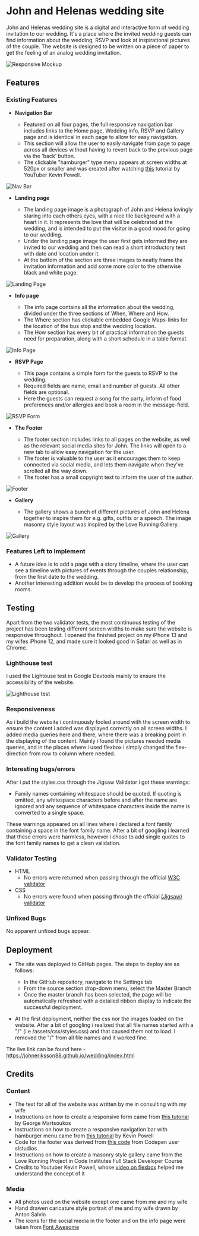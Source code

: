 # John and Helenas wedding site

John and Helenas wedding site is a digital and interactive form of wedding invitation to our wedding. It's a place where the invited wedding guests can find information about the wedding, RSVP and look at inspirational pictures of the couple. The website is designed to be written on a piece of paper to get the feeling of an analog wedding invitation.

![Responsive Mockup](https://github.com/Johneriksson88/wedding/blob/main/assets/images/screenshots/amiresponsive-screenshot.png?raw=true)

## Features 

### Existing Features

- __Navigation Bar__

  - Featured on all four pages, the full responsive navigation bar includes links to the Home page, Wedding info, RSVP and Gallery page and is identical in each page to allow for easy navigation.
  - This section will allow the user to easily navigate from page to page across all devices without having to revert back to the previous page via the ‘back’ button. 
  - The clickable "hamburger" type menu appears at screen widths at 520px or smaller and was created after watching [this](https://www.youtube.com/watch?v=8QKOaTYvYUA&t=1394s&ab_channel=KevinPowell) tutorial by YouTuber Kevin Powell.

![Nav Bar](https://github.com/Johneriksson88/wedding/blob/main/assets/images/screenshots/nav-screenshot.png?raw=true)

- __Landing page__

    - The landing page image is a photograph of John and Helena lovingly staring into each others eyes, with a nice tile background with a heart in it. It represents the love that will be celebrated at the wedding, and is intended to put the visitor in a good mood for going to our wedding.
    - Under the landing page image the user first gets informed they are invited to our wedding and then can read a short introductory text with date and location under it.
    - At the bottom of the section are three images to neatly frame the invitation information and add some more color to the otherwise black and white page.

![Landing Page](https://github.com/Johneriksson88/wedding/blob/main/assets/images/screenshots/landing-page-screenshot.png?raw=true)

- __Info page__

  - The info page contains all the information about the wedding, divided under the three sections of When, Where and How.
  - The Where section has clickable embedded Google Maps-links for the location of the bus stop and the wedding location.
  - The How section has every bit of practical information the guests need for preparation, along with a short schedule in a table format.

![Info Page](https://github.com/Johneriksson88/wedding/blob/main/assets/images/screenshots/info-page-screenshot.png?raw=true)

- __RSVP Page__

  - This page contains a simple form for the guests to RSVP to the wedding.
  - Required fields are name, email and number of guests. All other fields are optional.
  - Here the guests can request a song for the party, inform of food preferences and/or allergies and book a room in the message-field.

![RSVP Form](https://github.com/Johneriksson88/wedding/blob/main/assets/images/screenshots/rsvp-screenshot.png?raw=true)

- __The Footer__ 

  - The footer section includes links to all pages on the website, as well as the relevant social media sites for John. The links will open to a new tab to allow easy navigation for the user. 
  - The footer is valuable to the user as it encourages them to keep connected via social media, and lets them navigate when they've scrolled all the way down.
  - The footer has a small copyright text to inform the user of the author.

![Footer](https://github.com/Johneriksson88/wedding/blob/main/assets/images/screenshots/footer-screenshot.png?raw=true)

- __Gallery__

  - The gallery shows a bunch of different pictures of John and Helena together to inspire them for e.g. gifts, outfits or a speech. The image masonry style layout was inspired by the Love Running Gallery.

![Gallery](https://github.com/Johneriksson88/wedding/blob/main/assets/images/screenshots/gallery-screenshot.png?raw=true)


### Features Left to Implement

- A future idea is to add a page with a story timeline, where the user can see a timeline with pictures of events through the couples relationship, from the first date to the wedding.
- Another interesting addition would be to develop the process of booking rooms.

## Testing 

Apart from the two validator tests, the most continuous testing of the project has been testing different screen widths to make sure the website is responsive throughout. I opened the finished project on my iPhone 13 and my wifes iPhone 12, and made sure it looked good in Safari as well as in Chrome.

### Lighthouse test ###

I used the Lightouse test in Google Devtools mainly to ensure the accessibility of the website.

![Lighthouse test](https://github.com/Johneriksson88/wedding/blob/main/assets/images/screenshots/lighthouse-test-screenshot.png?raw=true)

### Responsiveness ###

As i build the website i continuously fooled around with the screen width to ensure the content i added was displayed correctly on all screen widths. I added media queries here and there, where there was a breaking point in the displaying of the content. Mainly i found the pictures needed media queries, and in the places where i used flexbox i simply changed the flex-direction from row to column where needed.

### Interesting bugs/errors ###

After i put the styles.css through the Jigsaw Validator i got these warnings:

- Family names containing whitespace should be quoted. If quoting is omitted, any whitespace characters before and after the name are ignored and any sequence of whitespace characters inside the name is converted to a single space.

These warnings appeared on all lines where i declared a font family containing a space in the font family name. After a bit of googling i learned that these errors were harmless, however i chose to add single quotes to the font family names to get a clean validation.

### Validator Testing 

- HTML
  - No errors were returned when passing through the official [W3C validator](https://validator.w3.org/nu/?doc=https%3A%2F%2Fjohneriksson88.github.io%2Fwedding%2F)
- CSS
  - No errors were found when passing through the official [(Jigsaw) validator](https://jigsaw.w3.org/css-validator/validator?uri=https%3A%2F%2Fjohneriksson88.github.io%2Fwedding%2Fassets%2Fcss%2Fstyles.css&profile=css3svg&usermedium=all&warning=1&vextwarning=&lang=en)

### Unfixed Bugs

No apparent unfixed bugs appear.

## Deployment

- The site was deployed to GitHub pages. The steps to deploy are as follows:
  - In the GitHub repository, navigate to the Settings tab
  - From the source section drop-down menu, select the Master Branch
  - Once the master branch has been selected, the page will be automatically refreshed with a detailed ribbon display to indicate the successful deployment.

- At the first deployment, neither the css nor the images loaded on the website. After a bit of googling i realized that all file names started with a "/" (i.e /assets/css/styles.css) and that caused them not to load. I removed the "/" from all file names and it worked fine.  

The live link can be found here - https://johneriksson88.github.io/wedding/index.html


## Credits 

### Content 

- The text for all of the website was written by me in consulting with my wife
- Instructions on how to create a responsive form came from [this tutorial](https://webdesign.tutsplus.com/tutorials/building-responsive-forms-with-flexbox--cms-26767) by George Martsoukos
- Instructions on how to create a responsive navigation bar with hamburger menu came from [this tutorial](https://www.youtube.com/watch?v=8QKOaTYvYUA&t=1394s&ab_channel=KevinPowell) by Kevin Powell 
- Code for the footer was derived from [this code](https://codepen.io/slstudios/pen/mJqjeP) from Codepen user slstudios
- Instructions on how to create a masonry style gallery came from the Love Running Project in Code Institutes Full Stack Developer Course
- Credits to Youtuber Kevin Powell, whose [video on flexbox](https://www.youtube.com/watch?v=u044iM9xsWU&t=908s&ab_channel=KevinPowell) helped me understand the concept of it

### Media

- All photos used on the website except one came from me and my wife
- Hand drawen caricature style portrait of me and my wife drawn by Anton Salvin
- The icons for the social media in the footer and on the info page were taken from [Font Awesome](https://fontawesome.com/)

